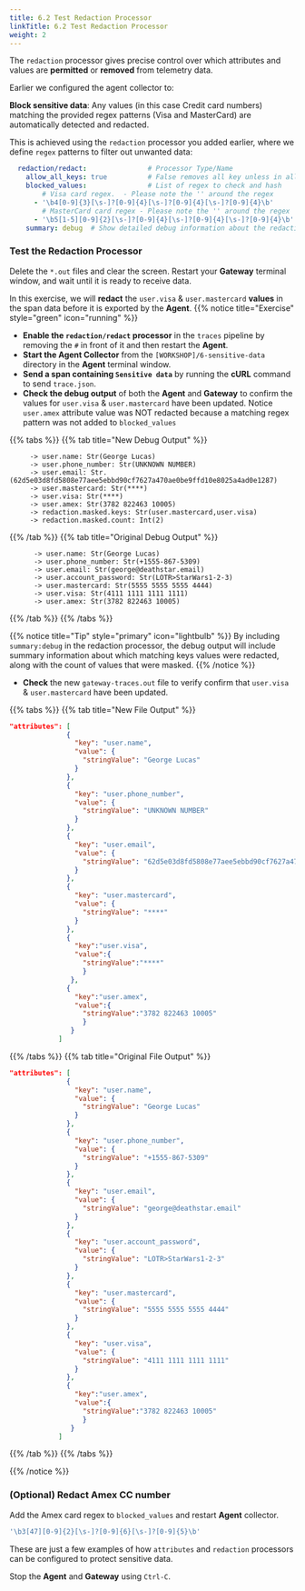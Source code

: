 ```yaml
---
title: 6.2 Test Redaction Processor
linkTitle: 6.2 Test Redaction Processor
weight: 2
---
```

The `redaction` processor gives precise control over which attributes and values are **permitted** or **removed** from telemetry data.  

Earlier we configured the agent collector to:

**Block sensitive data**: Any values (in this case Credit card numbers) matching the provided regex patterns (Visa and MasterCard) are automatically detected and redacted.

This is achieved using the `redaction` processor you added earlier, where we define `regex` patterns to filter out unwanted data:

```yaml
  redaction/redact:               # Processor Type/Name
    allow_all_keys: true          # False removes all key unless in allow list 
    blocked_values:               # List of regex to check and hash
        # Visa card regex.  - Please note the '' around the regex
      - '\b4[0-9]{3}[\s-]?[0-9]{4}[\s-]?[0-9]{4}[\s-]?[0-9]{4}\b'
        # MasterCard card regex - Please note the '' around the regex
      - '\b5[1-5][0-9]{2}[\s-]?[0-9]{4}[\s-]?[0-9]{4}[\s-]?[0-9]{4}\b' 
    summary: debug  # Show detailed debug information about the redaction 
```

### Test the Redaction Processor

Delete the `*.out` files and clear the screen. Restart your **Gateway** terminal window, and wait until it is ready to receive data.

In this exercise, we will **redact** the `user.visa` & `user.mastercard` **values** in the span data before it is exported by the **Agent**.
{{% notice title="Exercise" style="green" icon="running" %}}
- **Enable the `redaction/redact` processor** in the `traces` pipeline by removing the `#` in front of it and then restart the **Agent**.
- **Start the **Agent** Collector** from the `[WORKSHOP]/6-sensitive-data` directory in the **Agent** terminal window.
- **Send a span containing `Sensitive data`** by running the **cURL** command to send `trace.json`.
- **Check the debug output** of both the **Agent** and **Gateway** to confirm the values for `user.visa` & `user.mastercard` have been updated. Notice `user.amex` attribute value was NOT redacted because a matching regex pattern was not added to `blocked_values`

{{% tabs %}}
{{% tab title="New Debug Output" %}}

  ```text
       -> user.name: Str(George Lucas)
       -> user.phone_number: Str(UNKNOWN NUMBER)
       -> user.email: Str. (62d5e03d8fd5808e77aee5ebbd90cf7627a470ae0be9ffd10e8025a4ad0e1287)
       -> user.mastercard: Str(****)
       -> user.visa: Str(****)
       -> user.amex: Str(3782 822463 10005)
       -> redaction.masked.keys: Str(user.mastercard,user.visa)
       -> redaction.masked.count: Int(2)
  ```

{{% /tab %}}
{{% tab title="Original Debug Output" %}}

 ```text
       -> user.name: Str(George Lucas)
       -> user.phone_number: Str(+1555-867-5309)
       -> user.email: Str(george@deathstar.email)
       -> user.account_password: Str(LOTR>StarWars1-2-3)
       -> user.mastercard: Str(5555 5555 5555 4444)
       -> user.visa: Str(4111 1111 1111 1111)
       -> user.amex: Str(3782 822463 10005)
  ```

{{% /tab %}}
{{% /tabs %}}

{{% notice title="Tip" style="primary" icon="lightbulb" %}}
By including `summary:debug` in the redaction processor, the debug output will include summary information about which matching keys values were redacted, along with the count of values that were masked.
{{% /notice %}}

- **Check** the new `gateway-traces.out` file to verify confirm that `user.visa` & `user.mastercard` have been updated.

{{% tabs %}}
{{% tab title="New File Output" %}}

  ```json
  "attributes": [
                {
                  "key": "user.name",
                  "value": {
                    "stringValue": "George Lucas"
                  }
                },
                {
                  "key": "user.phone_number",
                  "value": {
                    "stringValue": "UNKNOWN NUMBER"
                  }
                },
                {
                  "key": "user.email",
                  "value": {
                    "stringValue": "62d5e03d8fd5808e77aee5ebbd90cf7627a470ae0be9ffd10e8025a4ad0e1287"
                  }
                },
                {
                  "key": "user.mastercard",
                  "value": {
                    "stringValue": "****"
                  }
                },
                {
                  "key":"user.visa",
                  "value":{
                    "stringValue":"****"
                    }
                 },
                {
                  "key":"user.amex",
                  "value":{
                    "stringValue":"3782 822463 10005"
                    }
                 }
              ]
  ```

{{% /tabs %}}
{{% tab title="Original File Output" %}}

  ```json
"attributes": [
                {
                  "key": "user.name",
                  "value": {
                    "stringValue": "George Lucas"
                  }
                },
                {
                  "key": "user.phone_number",
                  "value": {
                    "stringValue": "+1555-867-5309"
                  }
                },
                {
                  "key": "user.email",
                  "value": {
                    "stringValue": "george@deathstar.email"
                  }
                },
                {
                  "key": "user.account_password",
                  "value": {
                    "stringValue": "LOTR>StarWars1-2-3"
                  }
                },
                {
                  "key": "user.mastercard",
                  "value": {
                    "stringValue": "5555 5555 5555 4444"
                  }
                },  
                {
                  "key": "user.visa",
                  "value": {
                    "stringValue": "4111 1111 1111 1111"
                  }
                },
                {
                  "key":"user.amex",
                  "value":{
                    "stringValue":"3782 822463 10005"
                    }
                 }
              ]
  ```

{{% /tab %}}
{{% /tabs %}}

{{% /notice %}}

### (Optional) Redact Amex CC number

Add the Amex card regex to `blocked_values` and restart **Agent** collector.

```yaml
'\b3[47][0-9]{2}[\s-]?[0-9]{6}[\s-]?[0-9]{5}\b'
```

These are just a few examples of how `attributes` and `redaction` processors can be configured to protect sensitive data.

Stop the **Agent** and **Gateway** using `Ctrl-C`.
